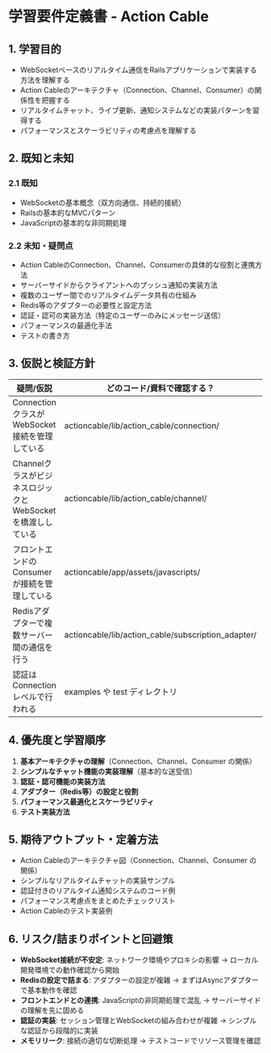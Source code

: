 # 学習要件定義書 - Action Cable

## 1. 学習目的
- WebSocketベースのリアルタイム通信をRailsアプリケーションで実装する方法を理解する
- Action Cableのアーキテクチャ（Connection、Channel、Consumer）の関係性を把握する
- リアルタイムチャット、ライブ更新、通知システムなどの実装パターンを習得する
- パフォーマンスとスケーラビリティの考慮点を理解する

## 2. 既知と未知
### 2.1 既知
- WebSocketの基本概念（双方向通信、持続的接続）
- Railsの基本的なMVCパターン
- JavaScriptの基本的な非同期処理

### 2.2 未知・疑問点
- Action CableのConnection、Channel、Consumerの具体的な役割と連携方法
- サーバーサイドからクライアントへのプッシュ通知の実装方法
- 複数のユーザー間でのリアルタイムデータ共有の仕組み
- Redis等のアダプターの必要性と設定方法
- 認証・認可の実装方法（特定のユーザーのみにメッセージ送信）
- パフォーマンスの最適化手法
- テストの書き方

## 3. 仮説と検証方針
| 疑問/仮説 | どのコード/資料で確認する？ | 検証方法 | 完了基準 |
|-----------|------------------------------|----------|----------|
| ConnectionクラスがWebSocket接続を管理している | actioncable/lib/action_cable/connection/ | 実際のConnectionクラスのコードを読む | Connection.Base の役割と接続フローを説明できる |
| ChannelクラスがビジネスロジックとWebSocketを橋渡ししている | actioncable/lib/action_cable/channel/ | Channel.Base のメソッドを確認 | チャンネルの購読・配信の流れを図解できる |
| フロントエンドのConsumerが接続を管理している | actioncable/app/assets/javascripts/ | JavaScriptコードの動作確認 | Consumer APIの使い方を説明できる |
| Redisアダプターで複数サーバー間の通信を行う | actioncable/lib/action_cable/subscription_adapter/ | アダプターの実装を確認 | アダプターの役割と設定方法を説明できる |
| 認証はConnectionレベルで行われる | examples や test ディレクトリ | 認証実装例を確認 | 認証フローを実装できる |

## 4. 優先度と学習順序
1. **基本アーキテクチャの理解**（Connection、Channel、Consumer の関係）
2. **シンプルなチャット機能の実装理解**（基本的な送受信）
3. **認証・認可機能の実装方法**
4. **アダプター（Redis等）の設定と役割**
5. **パフォーマンス最適化とスケーラビリティ**
6. **テスト実装方法**

## 5. 期待アウトプット・定着方法
- Action Cableのアーキテクチャ図（Connection、Channel、Consumer の関係）
- シンプルなリアルタイムチャットの実装サンプル
- 認証付きのリアルタイム通知システムのコード例
- パフォーマンス考慮点をまとめたチェックリスト
- Action Cableのテスト実装例

## 6. リスク/詰まりポイントと回避策
- **WebSocket接続が不安定**: ネットワーク環境やプロキシの影響 → ローカル開発環境での動作確認から開始
- **Redisの設定で詰まる**: アダプターの設定が複雑 → まずはAsyncアダプターで基本動作を確認
- **フロントエンドとの連携**: JavaScriptの非同期処理で混乱 → サーバーサイドの理解を先に固める
- **認証の実装**: セッション管理とWebSocketの組み合わせが複雑 → シンプルな認証から段階的に実装
- **メモリリーク**: 接続の適切な切断処理 → テストコードでリソース管理を確認